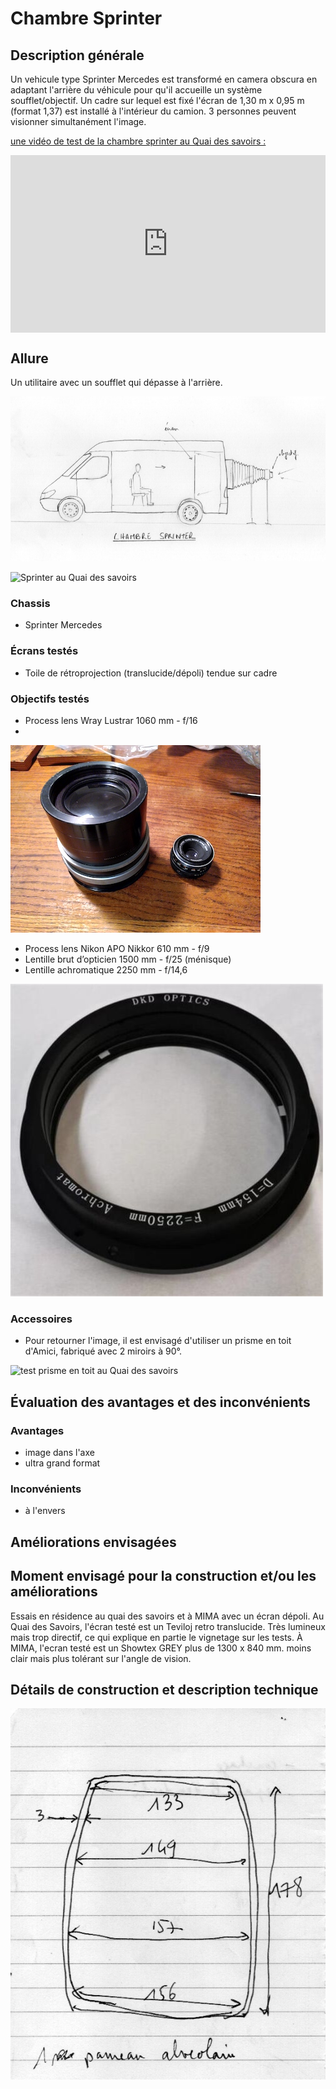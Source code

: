 #  Chambre Sprinter

## Description générale
Un vehicule type Sprinter Mercedes est transformé en camera obscura en adaptant l'arrière du véhicule pour qu'il accueille un système soufflet/objectif. Un cadre sur lequel est fixé l'écran de 1,30 m x 0,95 m (format 1,37) est installé à l'intérieur du camion. 3 personnes peuvent visionner simultanément l'image.

[une vidéo de test de la chambre sprinter au Quai des savoirs :](https://vimeo.com/showcase/10324493/video/826499165)

<div style="padding-bottom: 56.25%; max-width: 100%; position: relative;"><iframe src="https://player.vimeo.com/video/826499165?title=0&portrait=0&byline=0" width="800px" height="450px" style="position: absolute; top: 0px; left: 0px; width: 100%; height: 100%;" frameborder="0"></iframe></div>

## Allure
Un utilitaire avec un soufflet qui dépasse à l'arrière.

![proto_04](../plans/proto_04.jpg)

![Sprinter au Quai des savoirs](../photos/sprinter_1.jpg)

### Chassis
- Sprinter Mercedes

### Écrans testés
- Toile de rétroprojection (translucide/dépoli) tendue sur cadre

### Objectifs testés
- Process lens Wray Lustrar 1060 mm - f/16
- 
![wray_lustrar_16_1075mm_1](../photos/wray_lustrar_16_1075mm_1.jpg)

- Process lens Nikon APO Nikkor 610 mm - f/9
- Lentille brut d’opticien 1500 mm - f/25 (ménisque)
- Lentille achromatique 2250 mm - f/14,6
 
![Achromatic lens dia:154mmm -_2250mm](../photos/acchromatic_154mm_f2250.jpg)

### Accessoires
- Pour retourner l'image, il est envisagé d'utiliser un prisme en toit d'Amici, fabriqué avec 2 miroirs à 90°.

![test prisme en toit au Quai des savoirs](../photos/prisme_toit_amici_1.jpg)

## Évaluation des avantages et des inconvénients

### Avantages
- image dans l'axe
- ultra grand format

### Inconvénients
- à l'envers

## Améliorations envisagées

## Moment envisagé pour la construction et/ou les améliorations
Essais en résidence au quai des savoirs et à MIMA avec un écran dépoli.
Au Quai des Savoirs, l'écran testé est un Teviloj retro translucide. Très lumineux mais trop directif, ce qui explique en partie le vignetage sur les tests.
À MIMA, l'ecran testé est un Showtex GREY plus de 1300 x 840 mm. moins clair mais plus tolérant sur l'angle de vision.

## Détails de construction et description technique
![cotes proto02](../plans/dim_panneau_sprinter_ultralight.jpeg)
